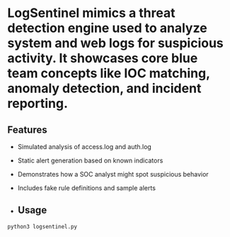 # LogSentinel mimics a threat detection engine used to analyze system and web logs for suspicious activity. It showcases core blue team concepts like IOC matching, anomaly detection, and incident reporting.

## Features
- Simulated analysis of access.log and auth.log
- Static alert generation based on known indicators
- Demonstrates how a SOC analyst might spot suspicious behavior
- Includes fake rule definitions and sample alerts

- ## Usage

 ```bash
python3 logsentinel.py

